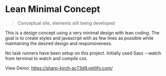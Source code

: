 # Lean Minimal Concept

> Conceptual site, elements still being developed

This is a design concept using a very minimal design with lean coding. The goal is to create styles and javascript with as few lines as possible while maintaining the desired design and responsiveness.

No task runners have been setup on this project. Initially used Sass --watch from terminal to watch and compile css.

View Demo: https://sharp-kirch-ac73d9.netlify.com/